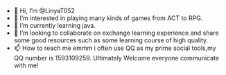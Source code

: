 - 👋 Hi, I’m @LinyaT052
- 👀 I’m interested in playing many kinds of games from ACT to RPG.
- 🌱 I’m currently learning java.
- 💞️ I’m looking to collaborate on exchange learning experience and share some good resources such as some learning course of high quality.
- 📫 How to reach me emmm i often use QQ as my prime social tools,my QQ number is 1593109259.
Ultimately Welcome everyone communicate with me!
<!---
LinyaT052/LinyaT052 is a ✨ special ✨ repository because its `README.md` (this file) appears on your GitHub profile.
You can click the Preview link to take a look at your changes.
--->
